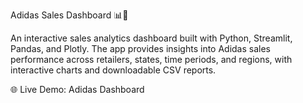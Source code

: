 Adidas Sales Dashboard 📊👟

An interactive sales analytics dashboard built with Python, Streamlit, Pandas, and Plotly.
The app provides insights into Adidas sales performance across retailers, states, time periods, and regions, with interactive charts and downloadable CSV reports.

🌐 Live Demo: Adidas Dashboard
